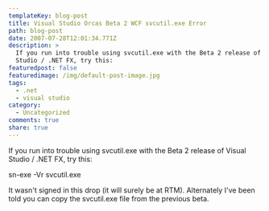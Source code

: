 ```yaml
---
templateKey: blog-post
title: Visual Studio Orcas Beta 2 WCF svcutil.exe Error
path: blog-post
date: 2007-07-28T12:01:34.771Z
description: >
  If you run into trouble using svcutil.exe with the Beta 2 release of Visual
  Studio / .NET FX, try this:
featuredpost: false
featuredimage: /img/default-post-image.jpg
tags:
  - .net
  - visual studio
category:
  - Uncategorized
comments: true
share: true
---
```

<!--StartFragment-->

If you run into trouble using svcutil.exe with the Beta 2 release of Visual Studio / .NET FX, try this:

sn-exe -Vr svcutil.exe

It wasn't signed in this drop (it will surely be at RTM). Alternately I've been told you can copy the svcutil.exe file from the previous beta.

<!--EndFragment-->